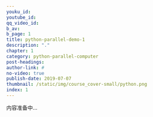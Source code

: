 ```yaml
---
youku_id: 
youtube_id: 
qq_video_id: 
b_av: 
b_page: 1
title: python-parallel-demo-1
description: "."
chapter: 1
category: python-parallel-computer
post-headings:
author-link: #
no-video: true
publish-date: 2019-07-07
thumbnail: /static/img/course_cover-small/python.png
index: 1
---
```



内容准备中...
